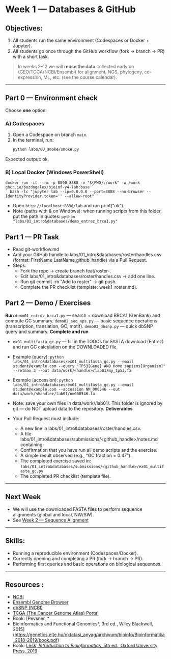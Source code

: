 # Week 1 — Databases & GitHub

## Objectives:
1) All students run the same environment (Codespaces or Docker + Jupyter).  
2) All students go once through the GitHub workflow (fork → branch → PR) with a short task.

> In weeks 2–12 we will **reuse the data** collected early on (GEO/TCGA/NCBI/Ensembl) for alignment, NGS, phylogeny, co-expression, ML, etc. (see the course calendar).

---

## Part 0 — Environment check

Choose **one** option:

### A) Codespaces
1. Open a Codespace on branch `main`.
2. In the terminal, run:
   ```bash
   python labs/00_smoke/smoke.py
   ``` 
Expected output: ok.

### B) Local Docker (Windows PowerShell)
```docker pull ghcr.io/bozdogalex/bioinf-y4-lab:base
docker run -it --rm -p 8890:8888 -v "${PWD}:/work" -w /work ghcr.io/bozdogalex/bioinf-y4-lab:base `
  bash -lc "jupyter lab --ip=0.0.0.0 --port=8888 --no-browser --IdentityProvider.token='' --allow-root"
  ```

- Open `http://localhost:8890/lab`  and run print("ok").
- Note (paths with & on Windows): when running scripts from this folder, put the path in quotes:
`python "labs/01_intro&databases/demo_entrez_brca1.py"`

## Part 1 — PR Task

- Read git-workflow.md
- Add your GitHub handle to labs/01_intro&databases/roster/handles.csv (format: FirstName LastName,github_handle) via a Pull Request.
- Steps: 
  - Fork the repo → create branch feat/roster-<handle>.
  - Edit labs/01_intro&databases/roster/handles.csv → add one line.
  - Run git commit -m "Add <handle> to roster" → git push.
  - Complete the PR checklist (template: week1_roster.md).

## Part 2 — Demo / Exercises
**Run**
`demo01_entrez_brca1.py` — search + download BRCA1 (GenBank) and compute GC summary.
`demo02_seq_ops.py` — basic sequence operations (transcription, translation, GC, motif).
`demo03_dbsnp.py` — quick dbSNP query and summary.
**Complete and run**
- `ex01_multifasta_gc.py` — fill in the TODOs for FASTA download (Entrez) and run GC calculation on the DOWNLOADED file.
- Example (query):
`python labs/01_intro&databases/ex01_multifasta_gc.py --email student@example.com --query "TP53[Gene] AND Homo sapiens[Organism]" --retmax 3 --out data/work/<handle>/lab01/my_tp53.fa`
- Example (accession):
`python labs/01_intro&databases/ex01_multifasta_gc.py --email student@example.com --accession NM_000546 --out data/work/<handle>/lab01/nm000546.fa`

- Note: save your own files in data/work/<handle>/lab01/. This folder is ignored by git — do NOT upload data to the repository.
**Deliverables**
- Your Pull Request must include:
  - A new line in labs/01_intro&databases/roster/handles.csv.
  - A file labs/01_intro&databases/submissions/<github_handle>/notes.md containing:
  - Confirmation that you have run all demo scripts and the exercise.
  - A simple result observed (e.g., “GC fraction = 0.47”).
  - The completed exercise saved in:
`labs/01_intro&databases/submissions/<github_handle>/ex01_multifasta_gc.py`
  - The completed PR checklist (template file).

---

## Next Week
- We will use the downloaded FASTA files to perform sequence alignments (global and local, NW/SW).
- See [Week 2 — Sequence Alignment](../02_alignment/README.md)

---

## Skills:

- Running a reproducible environment (Codespaces/Docker).
- Correctly opening and completing a PR (fork → branch → PR).
- Performing first queries and basic operations on biological sequences.

---

## Resources : 
- [NCBI](https://www.ncbi.nlm.nih.gov/)  
- [Ensembl Genome Browser](https://www.ensembl.org/)  
- [dbSNP (NCBI)](https://www.ncbi.nlm.nih.gov/snp/)  
- [TCGA (The Cancer Genome Atlas) Portal](https://portal.gdc.cancer.gov/)  
- Book: [Pevsner, *
- Bioinformatics and Functional Genomics*, 3rd ed., Wiley Blackwell, 2015](https://genetics.elte.hu/oktatasi_anyag/archivum/bioinfo/Bioinformatika_2018-2019/book.pdf)  
- Book: [Lesk, *Introduction to Bioinformatics*, 5th ed., Oxford University Press, 2019](https://edscl.in/pluginfile.php/3340/mod_folder/content/0/Introduction%20To%20Bioinformatics.pdf?forcedownload=1)  



